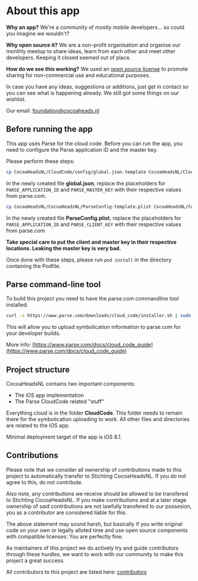 # About this app

**Why an app?** We're a community of mostly mobile developers... so could you imagine we wouldn't? 

**Why open source it?** We are a non-profit organisation and organise our monthly meetup to share ideas, learn from each other and meet other developers. Keeping it closed seemed out of place.

**How do we see this working?** We used an [open source license](LICENSE.md) to promote sharing for non-commercial use and educational purposes.

In case you have any ideas, suggestions or additions, just get in contact so you can see what is happening already. We still got some things on our wishlist.

Our email: [foundation@cocoaheads.nl](mailto:foundation@cocoaheads.nl)

## Before running the app

This app uses Parse for the cloud code. Before you can run the app, you need to configure the Parse application ID and the master key.

Please perform these steps:

```bash
cp CocoaHeadsNL/CloudCode/config/global.json.template CocoaHeadsNL/CloudCode/config/global.json
```

In the newly created file **global.json**, replace the placeholders for `PARSE_APPLICATION_ID` and `PARSE_MASTER_KEY` with their respective values from parse.com.

```bash
cp CocoaHeadsNL/CocoaHeadsNL/ParseConfig-template.plist CocoaHeadsNL/CocoaHeadsNL/ParseConfig.plist
```

In the newly created file **ParseConfig.plist**, replace the placeholders for `PARSE_APPLICATION_ID` and `PARSE_CLIENT_KEY` with their respective values from parse.com

**Take special care to put the client and master key in their respective locations. Leaking the master key is very bad.**

Once done with these steps, please run `pod install` in the directory containing the Podfile.

## Parse command-line tool

To build this project you need to have the parse.com commandline tool installed:

```bash
curl -s https://www.parse.com/downloads/cloud_code/installer.sh | sudo /bin/bash
```

This will allow you to upload symbolication information to parse.com for your developer builds.

More info: [https://www.parse.com/docs/cloud_code_guide](https://www.parse.com/docs/cloud_code_guide)

## Project structure

CocoaHeadsNL contains two important components:

- The iOS app implementation
- The Parse CloudCode related "stuff"

Everything cloud is in the folder **CloudCode**. This folder needs to remain there for the symbolication uploading to work. All other files and directories are related to the iOS app.

Minimal deployment target of the app is iOS 8.1.

## Contributions

Please note that we consider all ownership of contributions made to this project to automatically transfer to Stichting CocoaHeadsNL. If you do not agree to this, do not contribute.

Also note, any contributions we receive should be allowed to be transfered to Stichting CocoaHeadsNL. If you make contributions and at a later stage ownership of said contributions are not lawfully transfered to our possesion, you as a contributor are considered liable for this.

The above statement may sound harsh, but basically if you write original code on your own or legally alloted time and use open source components with compatible licenses: You are perfectly fine.

As maintainers of this project we do actively try and guide contributors through these hurdles, we want to work with our community to make this project a great success.

All contributors to this project are listed here: [contributors](https://github.com/CocoaHeadsNL/CocoaHeadsNL-iOS/graphs/contributors)
